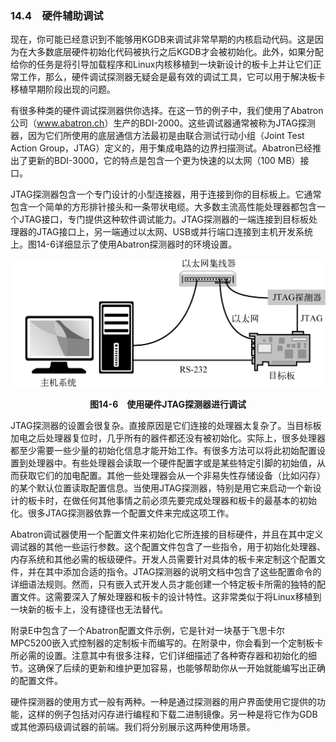 ### 14.4　硬件辅助调试

现在，你可能已经意识到不能够用KGDB来调试非常早期的内核启动代码。这是因为在大多数底层硬件初始化代码被执行之后KGDB才会被初始化。此外，如果分配给你的任务是将引导加载程序和Linux内核移植到一块新设计的板卡上并让它们正常工作，那么，硬件调试探测器无疑会是最有效的调试工具，它可以用于解决板卡移植早期阶段出现的问题。

有很多种类的硬件调试探测器供你选择。在这一节的例子中，我们使用了Abatron公司（<a class="my_markdown" href="['http://www.abatron.ch']">www.abatron.ch</a>）生产的BDI-2000。这些调试器通常被称为JTAG探测器，因为它们所使用的底层通信方法最初是由联合测试行动小组（Joint Test Action Group，JTAG）定义的，用于集成电路的边界扫描测试。Abatron已经推出了更新的BDI-3000，它的特点是包含一个更为快速的以太网（100 MB）接口。

JTAG探测器包含一个专门设计的小型连接器，用于连接到你的目标板上。它通常包含一个简单的方形排针接头和一条带状电缆。大多数主流高性能处理器都包含一个JTAG接口，专门提供这种软件调试能力。JTAG探测器的一端连接到目标板处理器的JTAG接口上，另一端通过以太网、USB或并行端口连接到主机开发系统上。图14-6详细显示了使用Abatron探测器时的环境设置。

![447.png](../images/447.png)
<center class="my_markdown"><b class="my_markdown">图14-6　使用硬件JTAG探测器进行调试</b></center>

JTAG探测器的设置会很复杂。直接原因是它们连接的处理器太复杂了。当目标板加电之后处理器复位时，几乎所有的器件都还没有被初始化。实际上，很多处理器都至少需要一些少量的初始化信息才能开始工作。有很多方法可以将此初始配置设置到处理器中。有些处理器会读取一个硬件配置字或是某些特定引脚的初始值，从而获取它们的加电配置。其他一些处理器会从一个非易失性存储设备（比如闪存）的某个默认位置读取配置信息。当使用JTAG探测器，特别是用它来启动一个新设计的板卡时，在做任何其他事情之前必须先要完成处理器和板卡的最基本的初始化。很多JTAG探测器依靠一个配置文件来完成这项工作。

Abatron调试器使用一个配置文件来初始化它所连接的目标硬件，并且在其中定义调试器的其他一些运行参数。这个配置文件包含了一些指令，用于初始化处理器、内存系统和其他必需的板级硬件。开发人员需要针对具体的板卡来定制这个配置文件，并在其中添加合适的指令。JTAG探测器的说明文档中包含了这些配置命令的详细语法规则。然而，只有嵌入式开发人员才能创建一个特定板卡所需的独特的配置文件。这需要深入了解处理器和板卡的设计特性。这非常类似于将Linux移植到一块新的板卡上，没有捷径也无法替代。

附录E中包含了一个Abatron配置文件示例，它是针对一块基于飞思卡尔MPC5200嵌入式控制器的定制板卡而编写的。在附录中，你会看到一个定制板卡所必需的设置。注意其中有很多注释，它们详细描述了各种寄存器和初始化的细节。这确保了后续的更新和维护更加容易，也能够帮助你从一开始就能编写出正确的配置文件。

硬件探测器的使用方式一般有两种。一种是通过探测器的用户界面使用它提供的功能，这样的例子包括对闪存进行编程和下载二进制镜像。另一种是将它作为GDB或其他源码级调试器的前端。我们将分别展示这两种使用场景。

